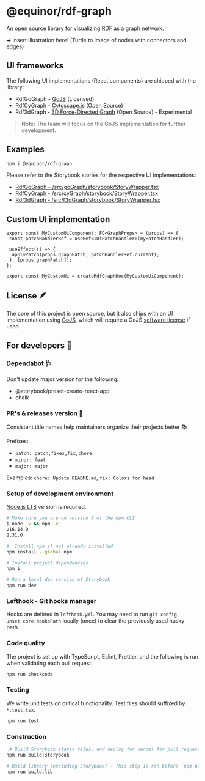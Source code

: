 # @equinor/rdf-graph

An open source library for visualizing RDF as a graph network.

➡ Insert illustration here! (Turtle to image of nodes with connectors and edges)

## UI frameworks

The following UI implementations (React components) are shipped with the library:

- RdfGoGraph - [GoJS](https://gojs.net/latest/index.html) (Licensed)
- RdfCyGraph - [Cytoscape.js](https://js.cytoscape.org) (Open Source)
- Rdf3dGraph - [3D Force-Directed Graph](https://github.com/vasturiano/3d-force-graph) (Open Source) - Experimental

> Note: The team will focus on the GoJS implementation for further development.

## Examples

```bash
npm i @equinor/rdf-graph
```

Please refer to the Storybook stories for the respective UI implementations:

- [RdfGoGraph - /src/goGraph/storybook/StoryWrapper.tsx](/src/goGraph/storybook/StoryWrapper.tsx)
- [RdfCyGraph - /src/cyGraph/storybook/StoryWrapper.tsx](/src/cyGraph/storybook/StoryWrapper.tsx)
- [Rdf3dGraph - /src/f3dGraph/storybook/StoryWrapper.tsx](/src/f3dGraph/storybook/StoryWrapper.tsx)

## Custom UI implementation

```tsx
export const MyCustomUiComponent: FC<GraphProps> = (props) => {
 const patchHandlerRef = useRef<IUiPatchHandler>(myPatchHandler);

 useEffect(() => {
  applyPatch(props.graphPatch, patchHandlerRef.current);
 }, [props.graphPatch]);
};

export const MyCustomUi = createRdfGraphHoc(MyCustomUiComponent);
```

## License 🪶

The core of this project is open source, but it also ships with an UI implementation using [GoJS](https://gojs.net/latest/index.html), which will require a GoJS [software license](https://gojs.net/latest/license.html) if used.

## For developers 🥷

### Dependabot 🩺

Don't update major version for the following:

- @storybook/preset-create-react-app
- chalk

### PR's & releases version 🦆

Consistent title names help maintainers organize their projects better 📚

Prefixes:

- `patch: patch,fixes,fix,chore`
- `minor: feat`
- `major: major`

Examples: `chore: Update README.md`, `fix: Colors for head`

### Setup of development environment

[Node.js LTS](https://nodejs.org) version is required.

```sh
# Make sure you are on version 8 of the npm CLI
$ node -v && npm -v
v16.14.0
8.31.0

#  Install npm if not already installed
npm install --global npm

# Install project dependencies
npm i

# Run a local dev version of Storybook
npm run dev
```

### Lefthook - Git hooks manager

Hooks are defined in `lefthook.yml`. You may need to run `git config --unset core.hooksPath` locally (once) to clear the previously used husky path.

### Code quality

The project is set up with TypeScript, Eslint, Prettier, and the following is run when validating each pull request:

```sh
npm run checkcode
```

### Testing

We write unit tests on critical functionality. Test files should suffixed by `*.test.tsx`.

```sh
npm run test
```

### Construction

```sh
 # Build Storybook static files, and deploy for Vercel for pull requests and merging for main
npm run build:storybook

# Build library (excluding Storybook) - This step is ran before `npm publish`
npm run build:lib
```
